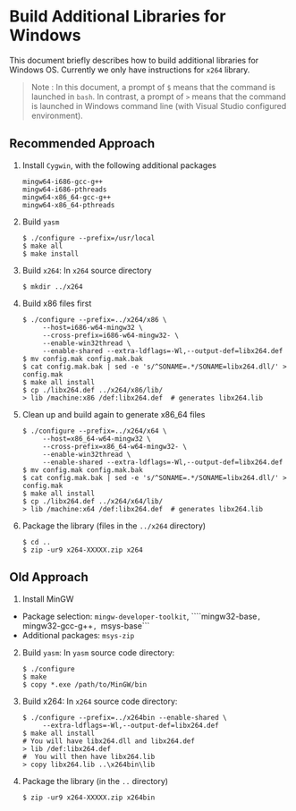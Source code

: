 # Build Additional Libraries for Windows

This document briefly describes how to build additional
libraries for Windows OS. Currently we only have instructions for
```x264``` library.

> Note : In this document, a prompt of ```$``` means that
the command is launched in ```bash```.
In contrast, a prompt of ```>``` means that the command is
launched in Windows command line
(with Visual Studio configured environment).

## Recommended Approach

1. Install ```Cygwin```, with the following additional packages
   ```
   mingw64-i686-gcc-g++
   mingw64-i686-pthreads
   mingw64-x86_64-gcc-g++
   mingw64-x86_64-pthreads
   ```

2. Build ```yasm```
   ```
   $ ./configure --prefix=/usr/local
   $ make all
   $ make install
   ```
3. Build ```x264```: In ```x264``` source directory
   ```
   $ mkdir ../x264
   ```
4. Build x86 files first
   ```
   $ ./configure --prefix=../x264/x86 \
		--host=i686-w64-mingw32 \
		--cross-prefix=i686-w64-mingw32- \
		--enable-win32thread \
		--enable-shared --extra-ldflags=-Wl,--output-def=libx264.def
   $ mv config.mak config.mak.bak
   $ cat config.mak.bak | sed -e 's/^SONAME=.*/SONAME=libx264.dll/' > config.mak
   $ make all install
   $ cp ./libx264.def ../x264/x86/lib/
   > lib /machine:x86 /def:libx264.def	# generates libx264.lib
   ```

5. Clean up and build again to generate x86_64 files
   ```
   $ ./configure --prefix=../x264/x64 \
		--host=x86_64-w64-mingw32 \
		--cross-prefix=x86_64-w64-mingw32- \
		--enable-win32thread \
		--enable-shared --extra-ldflags=-Wl,--output-def=libx264.def
   $ mv config.mak config.mak.bak
   $ cat config.mak.bak | sed -e 's/^SONAME=.*/SONAME=libx264.dll/' > config.mak
   $ make all install
   $ cp ./libx264.def ../x264/x64/lib/
   > lib /machine:x64 /def:libx264.def	# generates libx264.lib
   ```

6. Package the library (files in the ```../x264``` directory)
   ```
   $ cd ..
   $ zip -ur9 x264-XXXXX.zip x264
   ```

## Old Approach

1. Install MinGW
  * Package selection:
    ```mingw-developer-toolkit```, ````mingw32-base```,
    ```mingw32-gcc-g++```, ```msys-base```
  * Additional packages: ```msys-zip```

2. Build ```yasm```: In ```yasm``` source code directory:
   ```
   $ ./configure
   $ make
   $ copy *.exe /path/to/MinGW/bin
   ```

3. Build x264: In ```x264``` source code directory:
   ```
   $ ./configure --prefix=../x264bin --enable-shared \
		--extra-ldflags=-Wl,--output-def=libx264.def
   $ make all install
   # You will have libx264.dll and libx264.def
   > lib /def:libx264.def
   #  You will then have libx264.lib
   > copy libx264.lib ..\x264bin\lib
   ```

4. Package the library (in the ```..``` directory)
   ```
   $ zip -ur9 x264-XXXXX.zip x264bin
   ```
